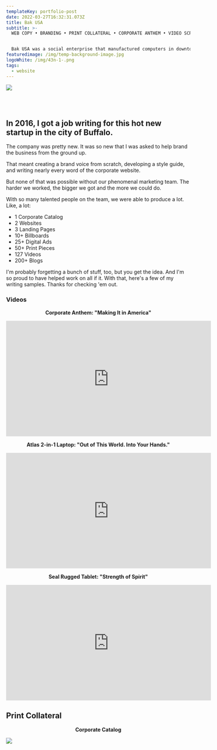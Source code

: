 ```yaml
---
templateKey: portfolio-post
date: 2022-03-27T16:32:31.073Z
title: Bak USA
subtitle: >-
  WEB COPY • BRANDING • PRINT COLLATERAL • CORPORATE ANTHEM • VIDEO SCRIPTS


  Bak USA was a social enterprise that manufactured computers in downtown Buffalo, New York. Committed to empowering people and changing lives, the company employed a diverse workforce to handcraft laptops and tablets in urban America.
featuredimage: /img/temp-background-image.jpg
logoWhite: /img/43n-1-.png
tags:
  - website
---
```

![](/img/bak-usa.png)

<br>
<br>

## In 2016, I got a job writing for this hot new startup in the city of Buffalo.

The company was pretty new. It was so new that I was asked to help brand the business from the ground up. 

That meant creating a brand voice from scratch, developing a style guide, and writing nearly every word of the corporate website. 

But none of that was possible without our phenomenal marketing team. The harder we worked, the bigger we got and the more we could do. 

With so many talented people on the team, we were able to produce a lot. Like, a lot:

* 1 Corporate Catalog
* 2 Websites
* 3 Landing Pages
* 10+ Billboards
* 25+ Digital Ads
* 50+ Print Pieces
* 127 Videos
* 200+ Blogs

I'm probably forgetting a bunch of stuff, too, but you get the idea. And I'm so proud to have helped work on all if it. With that, here's a few of my writing samples. Thanks for checking 'em out. 

### Videos

**<p style="text-align:center;">Corporate Anthem: "Making It in America"</p>**

<p style="text-align:center;"><iframe width="560" height="315" src="https://www.youtube.com/embed/SHVSGz_Nmrw" title="YouTube video player" frameborder="0" allow="accelerometer; autoplay; clipboard-write; encrypted-media; gyroscope; picture-in-picture" allowfullscreen></iframe></p>

**<p style="text-align:center;">Atlas 2-in-1 Laptop: "Out of This World. Into Your Hands."</p>**

<p style="text-align:center;"><iframe width="560" height="315" src="https://www.youtube.com/embed/u7g7twDL8hk" title="YouTube video player" frameborder="0" allow="accelerometer; autoplay; clipboard-write; encrypted-media; gyroscope; picture-in-picture" allowfullscreen></iframe></p>

**<p style="text-align:center;">Seal Rugged Tablet: "Strength of Spirit"</p>**

<p style="text-align:center;"><iframe width="560" height="315" src="https://www.youtube.com/embed/CFdfz1vOBoY" title="YouTube video player" frameborder="0" allow="accelerometer; autoplay; clipboard-write; encrypted-media; gyroscope; picture-in-picture" allowfullscreen></iframe></p>

## Print Collateral

**<p style="text-align:center;">Corporate Catalog**

![](/img/bak-usa-print.png)

![]()
